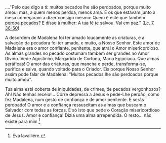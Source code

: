 \...."Pelo que digo a ti: muitos pecados lhe são perdoados, porque muito amou; mas, a quem menos perdoa, menos ama. E os que estavam junto à mesa começaram a dizer consigo mesmo: Quem é este que também perdoa pecados? E disse à mulher: A tua fé te salvou. Vai em paz." ([Lc. 7, 36-50](https://vulgata.online/bible/Lc.7?ed=MS&vfn=MS.Lc.7.36-50:vs))

A desordem de Madalena foi ter amado loucamente as criaturas, e a salvação da pecadora foi ter amado, e muito, a Nosso Senhor. Este amor de Madalena era o amor confiante, penitente, que atrai o Amor misericordioso. As almas grandes no pecado costumam também ser grandes no Amor Divino. Vede Agostinho, Margarida de Cortona, Maria Egipcíaca. Que almas seráficas! O amor das criaturas, que mancha e perde, transforma-se, purifica e salva, quando voltado para o Criador. Eis porque Nosso Senhor assim pode falar de Madalena: "Muitos pecados lhe são perdoados porque muito amou".

Tua alma está coberta de iniquidades, de crimes, de pecados vergonhosos? Ah! Não tenhas receio!\... Corre depressa a Jesus e pede-Lhe perdão, como fez Madalena, num gesto de confiança e de amor penitente. E serás perdoado! O amor e a confiança ressuscitam as almas que buscam o Salvador com todas as forças. É só isto que pede o Coração misericordioso de Jesus. Amor e confiança! Dizia uma alma arrependida. O resto\... não existe para mim [^1]

[^1]: Eva lavalliére.